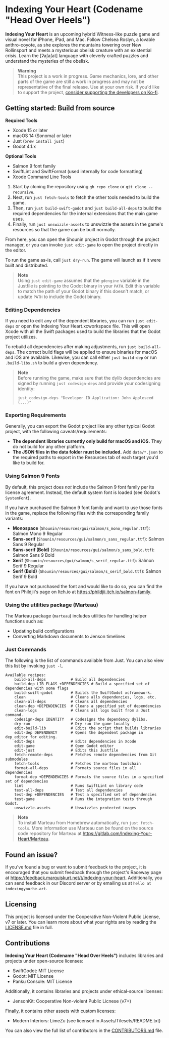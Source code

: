 # Indexing Your Heart (Codename "Head Over Heels")

**Indexing Your Heart** is an upcoming hybrid Witness-like puzzle game and visual novel
for iPhone, iPad, and Mac. Follow Chelsea Roslyn, a lovable anthro-coyote, as she explores
the mountains towering over New Rollinsport and meets a mysterious obelisk creature with
an existential crisis. Learn the [ʔaʃaʃat] language with cleverly crafted puzzles and
understand the mysteries of the obelisk.

> **Warning**  
> This project is a work in progress. Game mechanics, lore, and other parts of the game
> are still a work in progress and may not be representative of the final release. Use at
> your own risk. If you'd like to support the project,
> [consider supporting the developers on Ko-fi][kofi].

[kofi]: https://ko-fi.com/marquiskurt

## Getting started: Build from source

**Required Tools**

- Xcode 15 or later
- macOS 14 (Sonoma) or later
- Just (`brew install just`)
- Godot 4.1.x

**Optional Tools**

- Salmon 9 font family
- SwiftLint and SwiftFormat (used internally for code formatting)
- Xcode Command Line Tools

1. Start by cloning the repository using `gh repo clone` or `git clone --recursive`.
2. Next, run `just fetch-tools` to fetch the other tools needed to build the game.
3. Then, run `just build-swift-godot` and `just build-all-deps` to build the required
   dependencies for the internal extensions that the main game uses.
4. Finally, run `just unswizzle-assets` to unswizzle the assets in the game's resources so
   that the game can be built normally.

From here, you can open the Shounin project in Godot through the project manager, or
you can invoke `just edit-game` to open the project directly in the editor.

To run the game as-is, call `just dry-run`. The game will launch as if it were built
and distributed.

> **Note**  
> Using `just edit-game` assumes that the `gdengine` variable in the Justfile is
> pointing to the Godot binary in your `PATH`. Edit this variable to match the path
> of your Godot binary if this doesn't match, or update `PATH` to include the Godot
> binary.

### Editing Dependencies

If you need to edit any of the dependent libraries, you can run `just edit-deps` or
open the Indexing Your Heart.xcworkspace file. This will open Xcode with all the
Swift packages used to build the libraries that the Godot project utilizes.

To rebuild all dependencies after making adjustments, run `just build-all-deps`.
The correct build flags will be applied to ensure binaries for macOS and iOS are
available. Likewise, you can call either `just build-dep` or run `.build-libs.sh` to
build a given dependency.

> **Note**  
> Before running the game, make sure that the dylib dependencies are signed by
> running `just codesign-deps` and provide your codesigning identity:
> 
> ```
> just codesign-deps "Developer ID Application: John Appleseed (...)"
> ```

### Exporting Requirements

Generally, you can export the Godot project like any other typical Godot project,
with the following caveats/requirements:

- **The dependent libraries currently only build for macOS and iOS.** They do not
  build for any other platform.
- **The JSON files in the data folder must be included.** Add `data/*.json` to the
  required paths to export in the Resources tab of each target you'd like to build
  for.

### Using Salmon 9 Fonts

By default, this project does _not_ include the Salmon 9 font family per its license
agreement. Instead, the default system font is loaded (see Godot's `SystemFont`).

If you have purchased the Salmon 9 font family and want to use those fonts in the
game, replace the following files with the corresponding family variants:

- **Monospace** (`Shounin/resources/gui/salmon/s_mono_regular.ttf`): Salmon Mono 9
  Regular
- **Sans-serif** (`Shounin/resources/gui/salmon/s_sans_regular.ttf`): Salmon Sans 9
  Regular
- **Sans-serif (Bold)** (`Shounin/resources/gui/salmon/s_sans_bold.ttf`): Salmon
  Sans 9 Bold
- **Serif** (`Shounin/resources/gui/salmon/s_serif_regular.ttf`): Salmon Serif 9
  Regular
- **Serif (Bold)** (`Shounin/resources/gui/salmon/s_serif_bold.ttf`): Salmon Serif 9
  Bold

If you have not purchased the font and would like to do so, you can find the font on
Phildjii's page on Itch.io at https://phildjii.itch.io/salmon-family.

### Using the utilities package (Marteau)

The Marteau package (`marteau`) includes utilities for handling helper functions
such as:

- Updating build configurations
- Converting Markdown documents to Jenson timelines

### Just Commands

The following is the list of commands available from Just. You can also view this
list by invoking `just -l`.

```
Available recipes:
    build-all-deps           # Build all dependencies
    build-dep LIB_FLAGS +DEPENDENCIES # Build a specified set of dependencies with some flags
    build-swift-godot        # Builds the SwiftGodot xcframework.
    clean                    # Cleans alls dependencies, logs, etc.
    clean-all-deps           # Cleans all dependencies
    clean-dep +DEPENDENCIES  # Cleans a specified set of dependencies
    clean-logs               # Cleans all logs built from a Just command.
    codesign-deps IDENTITY   # Codesigns the dependency dylibs.
    dry-run                  # Dry run the game locally
    edit-build-lib           # Edits the script that builds libraries
    edit-dep DEPENDENCY      # Opens the dependent package in dep_editor for editing.
    edit-deps                # Edits dependencies in Xcode
    edit-game                # Open Godot editor
    edit-just                # Edits this Justfile
    fetch-remote-deps        # Fetches remote dependencies from Git submodules
    fetch-tools              # Fetches the marteau toolchain
    format-all-deps          # Formats source files in all dependencies
    format-dep +DEPENDENCIES # Formats the source files in a specified set of dependencies
    lint                     # Runs SwiftLint on library code
    test-all-deps            # Test all dependencies
    test-dep +DEPENDENCIES   # Test a specified set of dependencies
    test-game                # Runs the integration tests through Godot.
    unswizzle-assets         # Unswizzles protected images
```

> **Note**  
> To install Marteau from Homebrew automatically, run `just fetch-tools`. More information
> use Marteau can be found on the source code repository for Marteau at
> https://gitlab.com/Indexing-Your-Heart/Marteau.

## Found an issue?

If you've found a bug or want to submit feedback to the project, it is encouraged
that you submit feedback through the project's Raceway page at
https://feedback.marquiskurt.net/t/indexing-your-heart. Additionally, you can send
feedback in our Discord server or by emailing us at `hello at indexingyourhe.art`.

## Licensing

This project is licensed under the Cooperative Non-Violent Public License, v7 or
later. You can learn more about what your rights are by reading the
[LICENSE.md](./LICENSE.md) file in full.

## Contributions

**Indexing Your Heart (Codename "Head Over Heels")** includes libraries and projects
under open-source licenses:

- SwiftGodot: MIT License
- Godot: MIT License
- Panku Console: MIT License

Additionally, it contains libraries and projects under ethical-source licenses:

- JensonKit: Cooperative Non-violent Public Licnese (v7+)

Finally, it contains other assets with custom licenses:

- Modern Interiors: LimeZu (see licensed in Assets/Tilesets/README.txt)

You can also view the full list of contributors in the
[CONTRIBUTORS.md](./CONTRIBUTORS.md) file.
